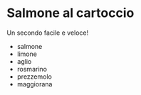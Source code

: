 # Salmone al cartoccio

Un secondo facile e veloce!

* salmone
* limone
* aglio
* rosmarino
* prezzemolo
* maggiorana
